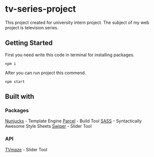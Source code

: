 # tv-series-project
This project created for university intern project. The subject of my web project is television series. 
## Getting Started
First you need write this code in terminal for installing packages.
```
npm i
```
After you can run project this commend.
```
npm start
```
## Built with
### Packages
[Nunjucks](https://mozilla.github.io/nunjucks/) - Template Engine
[Parcel](https://parceljs.org/) - Build Tool
[SASS](https://sass-lang.com/) - Syntactically Awesome Style Sheets
[Swiper](https://swiperjs.com/) - Slider Tool
### API
[TVmaze](https://www.tvmaze.com/) - Slider Tool